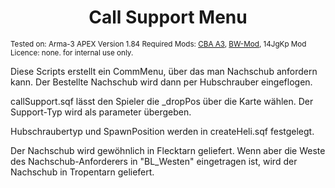 <h1 align="center">
  Call Support Menu
</h1>

<p>
  <small>
    Tested on: Arma-3 APEX Version 1.84
    Required Mods: <a href="https://github.com/CBATeam/CBA_A3/releases">CBA A3</a>, <a href="http:/bwmod.de/">BW-Mod</a>, 14JgKp Mod
    Licence: none. for internal use only.
  </small>
</p>




<p>
  Diese Scripts erstellt ein CommMenu, über das man Nachschub anfordern kann. Der Bestellte Nachschub wird dann per Hubschrauber eingeflogen.
</p>

callSupport.sqf lässt den Spieler die _dropPos über die Karte wählen. Der Support-Typ wird als parameter übergeben.

Hubschraubertyp und SpawnPosition werden in createHeli.sqf festgelegt.

Der Nachschub wird gewöhnlich in Flecktarn geliefert. Wenn aber die Weste des Nachschub-Anforderers in "BL_Westen" eingetragen ist, wird der Nachschub in Tropentarn geliefert.

